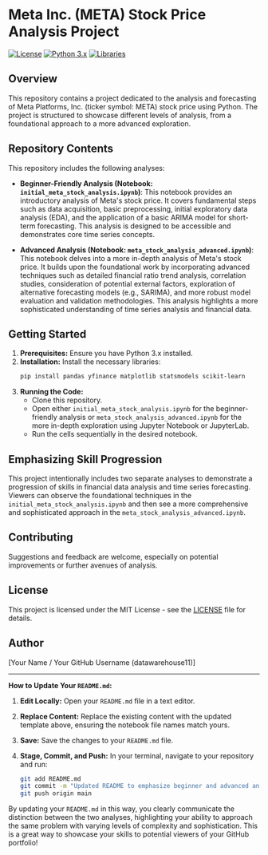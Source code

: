 # Meta Inc. (META) Stock Price Analysis Project

[![License](https://img.shields.io/badge/License-MIT-yellow.svg)](https://opensource.org/licenses/MIT)
[![Python 3.x](https://img.shields.io/badge/python-3.x-blue.svg)](https://www.python.org/downloads/)
[![Libraries](https://img.shields.io/badge/Libraries-Pandas%20%7C%20YFinance%20%7C%20Matplotlib%20%7C%20Statsmodels%20%7C%20Scikit--learn-brightgreen)](https://pypi.org/)

## Overview

This repository contains a project dedicated to the analysis and forecasting of Meta Platforms, Inc. (ticker symbol: META) stock price using Python. The project is structured to showcase different levels of analysis, from a foundational approach to a more advanced exploration.

## Repository Contents

This repository includes the following analyses:

* **Beginner-Friendly Analysis (Notebook: `initial_meta_stock_analysis.ipynb`)**: This notebook provides an introductory analysis of Meta's stock price. It covers fundamental steps such as data acquisition, basic preprocessing, initial exploratory data analysis (EDA), and the application of a basic ARIMA model for short-term forecasting. This analysis is designed to be accessible and demonstrates core time series concepts.

* **Advanced Analysis (Notebook: `meta_stock_analysis_advanced.ipynb`)**: This notebook delves into a more in-depth analysis of Meta's stock price. It builds upon the foundational work by incorporating advanced techniques such as detailed financial ratio trend analysis, correlation studies, consideration of potential external factors, exploration of alternative forecasting models (e.g., SARIMA), and more robust model evaluation and validation methodologies. This analysis highlights a more sophisticated understanding of time series analysis and financial data.

## Getting Started

1.  **Prerequisites:** Ensure you have Python 3.x installed.
2.  **Installation:** Install the necessary libraries:
    ```bash
    pip install pandas yfinance matplotlib statsmodels scikit-learn
    ```
3.  **Running the Code:**
    * Clone this repository.
    * Open either `initial_meta_stock_analysis.ipynb` for the beginner-friendly analysis or `meta_stock_analysis_advanced.ipynb` for the more in-depth exploration using Jupyter Notebook or JupyterLab.
    * Run the cells sequentially in the desired notebook.

## Emphasizing Skill Progression

This project intentionally includes two separate analyses to demonstrate a progression of skills in financial data analysis and time series forecasting. Viewers can observe the foundational techniques in the `initial_meta_stock_analysis.ipynb` and then see a more comprehensive and sophisticated approach in the `meta_stock_analysis_advanced.ipynb`.

## Contributing

Suggestions and feedback are welcome, especially on potential improvements or further avenues of analysis.

## License

This project is licensed under the MIT License - see the [LICENSE](LICENSE) file for details.

## Author

[Your Name / Your GitHub Username (datawarehouse11)]

---

**How to Update Your `README.md`:**

1.  **Edit Locally:** Open your `README.md` file in a text editor.
2.  **Replace Content:** Replace the existing content with the updated template above, ensuring the notebook file names match yours.
3.  **Save:** Save the changes to your `README.md` file.
4.  **Stage, Commit, and Push:** In your terminal, navigate to your repository and run:

    ```bash
    git add README.md
    git commit -m "Updated README to emphasize beginner and advanced analyses."
    git push origin main
    ```

By updating your `README.md` in this way, you clearly communicate the distinction between the two analyses, highlighting your ability to approach the same problem with varying levels of complexity and sophistication. This is a great way to showcase your skills to potential viewers of your GitHub portfolio!
